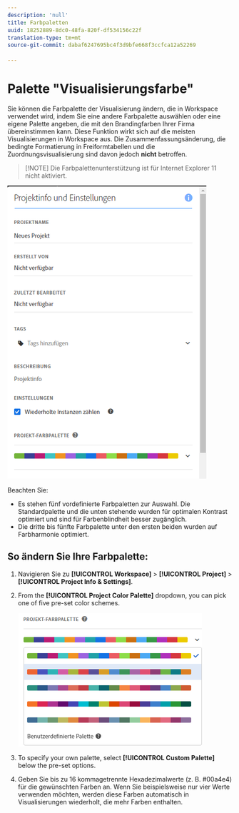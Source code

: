 ```yaml
---
description: 'null'
title: Farbpaletten
uuid: 18252889-8dc0-48fa-820f-df534156c22f
translation-type: tm+mt
source-git-commit: dabaf6247695bc4f3d9bfe668f3ccfca12a52269

---
```



# Palette &quot;Visualisierungsfarbe&quot;

Sie können die Farbpalette der Visualisierung ändern, die in Workspace verwendet wird, indem Sie eine andere Farbpalette auswählen oder eine eigene Palette angeben, die mit den Brandingfarben Ihrer Firma übereinstimmen kann. Diese Funktion wirkt sich auf die meisten Visualisierungen in Workspace aus. Die Zusammenfassungsänderung, die bedingte Formatierung in Freiformtabellen und die Zuordnungsvisualisierung sind davon jedoch **nicht** betroffen.

>[!NOTE] Die Farbpalettenunterstützung ist für Internet Explorer 11 nicht aktiviert.

![](assets/color_palettes.png)

Beachten Sie:

* Es stehen fünf vordefinierte Farbpaletten zur Auswahl. Die Standardpalette und die unten stehende wurden für optimalen Kontrast optimiert und sind für Farbenblindheit besser zugänglich.
* Die dritte bis fünfte Farbpalette unter den ersten beiden wurden auf Farbharmonie optimiert.

## So ändern Sie Ihre Farbpalette:

1. Navigieren Sie zu **[!UICONTROL Workspace]** > **[!UICONTROL Project]** > **[!UICONTROL Project Info & Settings]**.
1. From the **[!UICONTROL Project Color Palette]** dropdown, you can pick one of five pre-set color schemes.

   ![](assets/custom_palette.png)

1. To specify your own palette, select **[!UICONTROL Custom Palette]** below the pre-set options.
1. Geben Sie bis zu 16 kommagetrennte Hexadezimalwerte (z. B. #00a4e4) für die gewünschten Farben an. Wenn Sie beispielsweise nur vier Werte verwenden möchten, werden diese Farben automatisch in Visualisierungen wiederholt, die mehr Farben enthalten.

